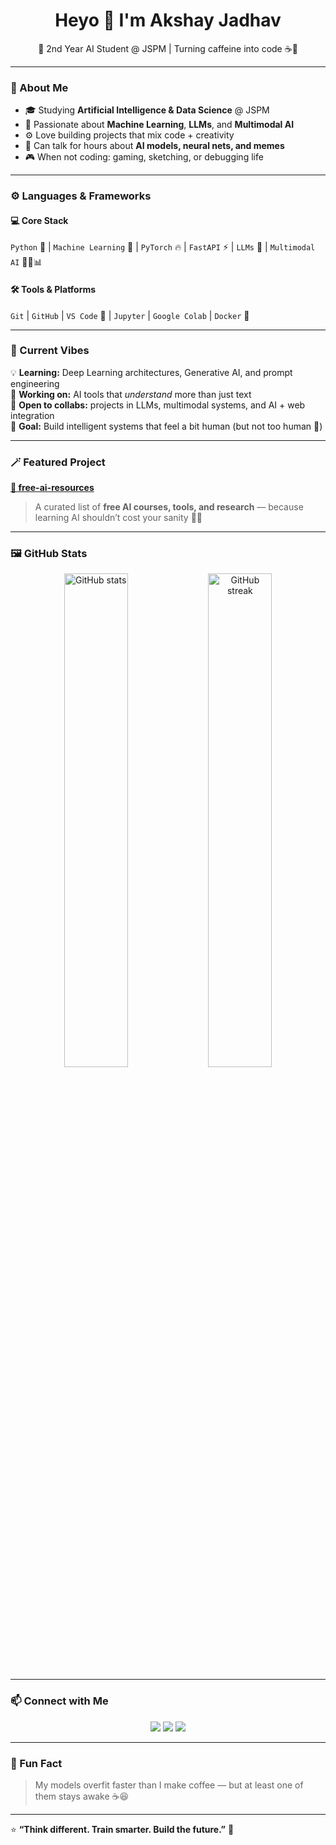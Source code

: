 <h1 align="center">Heyo 👋 I'm Akshay Jadhav</h1>

<p align="center">
  🚀 2nd Year AI Student @ JSPM | Turning caffeine into code ☕🤖  
</p>

---

### 🧠 About Me  
- 🎓 Studying **Artificial Intelligence & Data Science** @ JSPM  
- 🧩 Passionate about **Machine Learning**, **LLMs**, and **Multimodal AI**  
- ⚙️ Love building projects that mix code + creativity  
- 💬 Can talk for hours about **AI models, neural nets, and memes**  
- 🎮 When not coding: gaming, sketching, or debugging life  

---

### ⚙️ Languages & Frameworks  
#### 💻 Core Stack  
`Python` 🐍 | `Machine Learning` 🤖 | `PyTorch` 🔥 | `FastAPI` ⚡ | `LLMs` 🧠 | `Multimodal AI` 🎥🎵📊  

#### 🛠️ Tools & Platforms  
`Git` | `GitHub` | `VS Code` 💙 | `Jupyter` | `Google Colab` | `Docker` 🐳  

---

### 🌟 Current Vibes  
💡 **Learning:** Deep Learning architectures, Generative AI, and prompt engineering  
🧠 **Working on:** AI tools that *understand* more than just text  
🤝 **Open to collabs:** projects in LLMs, multimodal systems, and AI + web integration  
🎯 **Goal:** Build intelligent systems that feel a bit human (but not too human 👀)

---

### 🪄 Featured Project  
**[🧭 free-ai-resources](https://github.com/akshay0779/free-ai-resources)**  
> A curated list of **free AI courses, tools, and research** — because learning AI shouldn’t cost your sanity 💸🤯  

---

### 🖼️ GitHub Stats  
<p align="center">
  <img src="https://github-readme-stats.vercel.app/api?username=akshay0779&show_icons=true&theme=tokyonight" alt="GitHub stats" width="45%">
  <img src="https://github-readme-streak-stats.herokuapp.com/?user=akshay0779&theme=tokyonight" alt="GitHub streak" width="45%">
</p>

---

### 📫 Connect with Me  
<p align="center">
  <a href="https://www.linkedin.com/in/akshay0779"><img src="https://img.shields.io/badge/LinkedIn-blue?style=flat-square&logo=linkedin"></a>
  <a href="mailto:akshay0779@example.com"><img src="https://img.shields.io/badge/Email-red?style=flat-square&logo=gmail"></a>
  <a href="https://github.com/akshay0779"><img src="https://img.shields.io/badge/GitHub-black?style=flat-square&logo=github"></a>
</p>

---

### 🌈 Fun Fact  
> My models overfit faster than I make coffee — but at least one of them stays awake ☕😆  

---

⭐ **“Think different. Train smarter. Build the future.”** 🚀  


